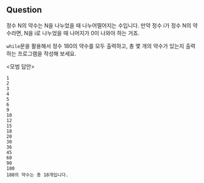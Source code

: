 ## Question

정수 N의 약수는 N을 나누었을 때 나누어떨어지는 수입니다. 만약 정수 i가 정수 N의 약수라면, N을 i로 나누었을 때 나머지가 0이 나와야 하는 거죠.

```while```문을 활용해서 정수 180의 약수를 모두 출력하고, 총 몇 개의 약수가 있는지 출력하는 프로그램을 작성해 보세요.

<모범 답안>
```
1
2
3
4
5
6
9
10
12
15
18
20
30
36
45
60
90
180
180의 약수는 총 18개입니다.
```
